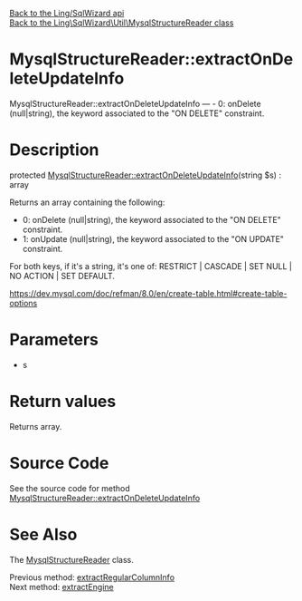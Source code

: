 [Back to the Ling/SqlWizard api](https://github.com/lingtalfi/SqlWizard/blob/master/doc/api/Ling/SqlWizard.md)<br>
[Back to the Ling\SqlWizard\Util\MysqlStructureReader class](https://github.com/lingtalfi/SqlWizard/blob/master/doc/api/Ling/SqlWizard/Util/MysqlStructureReader.md)


MysqlStructureReader::extractOnDeleteUpdateInfo
================



MysqlStructureReader::extractOnDeleteUpdateInfo — - 0: onDelete (null|string), the keyword associated to the "ON DELETE" constraint.




Description
================


protected [MysqlStructureReader::extractOnDeleteUpdateInfo](https://github.com/lingtalfi/SqlWizard/blob/master/doc/api/Ling/SqlWizard/Util/MysqlStructureReader/extractOnDeleteUpdateInfo.md)(string $s) : array




Returns an array containing the following:

- 0: onDelete (null|string), the keyword associated to the "ON DELETE" constraint.
- 1: onUpdate (null|string), the keyword associated to the "ON UPDATE" constraint.

For both keys, if it's a string, it's one of: RESTRICT | CASCADE | SET NULL | NO ACTION | SET DEFAULT.


https://dev.mysql.com/doc/refman/8.0/en/create-table.html#create-table-options




Parameters
================


- s

    


Return values
================

Returns array.








Source Code
===========
See the source code for method [MysqlStructureReader::extractOnDeleteUpdateInfo](https://github.com/lingtalfi/SqlWizard/blob/master/Util/MysqlStructureReader.php#L608-L624)


See Also
================

The [MysqlStructureReader](https://github.com/lingtalfi/SqlWizard/blob/master/doc/api/Ling/SqlWizard/Util/MysqlStructureReader.md) class.

Previous method: [extractRegularColumnInfo](https://github.com/lingtalfi/SqlWizard/blob/master/doc/api/Ling/SqlWizard/Util/MysqlStructureReader/extractRegularColumnInfo.md)<br>Next method: [extractEngine](https://github.com/lingtalfi/SqlWizard/blob/master/doc/api/Ling/SqlWizard/Util/MysqlStructureReader/extractEngine.md)<br>

